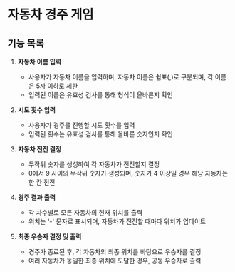 # 자동차 경주 게임

## 기능 목록

1. **자동차 이름 입력**
    - 사용자가 자동차 이름을 입력하며, 자동차 이름은 쉼표(,)로 구분되며, 각 이름은 5자 이하로 제한
    - 입력된 이름은 유효성 검사를 통해 형식이 올바른지 확인

2. **시도 횟수 입력**
    - 사용자가 경주를 진행할 시도 횟수를 입력
    - 입력된 횟수는 유효성 검사를 통해 올바른 숫자인지 확인

3. **자동차 전진 결정**
    - 무작위 숫자를 생성하여 각 자동차가 전진할지 결정
    - 0에서 9 사이의 무작위 숫자가 생성되며, 숫자가 4 이상일 경우 해당 자동차는 한 칸 전진

4. **경주 결과 출력**
    - 각 차수별로 모든 자동차의 현재 위치를 출력
    - 위치는 '-' 문자로 표시되며, 자동차가 전진할 때마다 위치가 업데이트

5. **최종 우승자 결정 및 출력**
    - 경주가 종료된 후, 각 자동차의 최종 위치를 바탕으로 우승자를 결정
    - 여러 자동차가 동일한 최종 위치에 도달한 경우, 공동 우승자로 출력